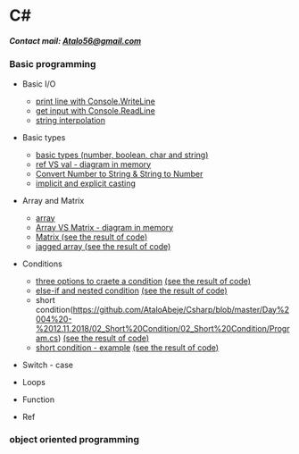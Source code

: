 # C#
##### Contact mail: Atalo56@gmail.com

### Basic programming
+ Basic I/O
  * [print line with Console.WriteLine](https://github.com/AtaloAbeje/Csharp/tree/master/Day%2001%20-%2021.10.2018/00_MyFirstSln/MyFirstProj)
  * [get input with Console.ReadLine](https://github.com/AtaloAbeje/Csharp/tree/master/Day%2001%20-%2021.10.2018/02_readValue/readValue)
  * [string interpolation](https://github.com/AtaloAbeje/Csharp/tree/master/Day%2002%20-%2029.10.2018/05_String%20Interpolation/String%20Interpolation)
+ Basic types
  * [basic types (number, boolean, char and string)](https://github.com/AtaloAbeje/Csharp/tree/master/Day%2001%20-%2021.10.2018/01_VarTypes/VarTypes)
  * [ref VS val - diagram in memory](https://github.com/AtaloAbeje/Csharp/blob/master/Day%2001%20-%2021.10.2018/ref%20vs%20val.png)
  * [Convert Number to String & String to Number](https://github.com/AtaloAbeje/Csharp/tree/master/Day%2002%20-%2029.10.2018/00_ConvertFromString/ConvertFromString)
  * [implicit and explicit casting](https://github.com/AtaloAbeje/Csharp/tree/master/Day%2002%20-%2029.10.2018/01_Casting/Casting)
+ Array and Matrix
  * [array](https://github.com/AtaloAbeje/Csharp/tree/master/Day%2002%20-%2029.10.2018/03_Arrays)
  * [Array VS Matrix - diagram in memory](https://github.com/AtaloAbeje/Csharp/blob/master/Day%2003%20-%2005.11.2018/memory_snapshot_1.png)
  * [Matrix (see the result of code)](https://github.com/AtaloAbeje/Csharp/tree/master/Day%2003%20-%2005.11.2018/00_Matrix)
  * [jagged array (see the result of code)](https://github.com/AtaloAbeje/Csharp/tree/master/Day%2003%20-%2005.11.2018/01_jugged%20array)
+ Conditions
  * [three options to craete a condition](https://github.com/AtaloAbeje/Csharp/tree/master/Day%2004%20-%2012.11.2018/00_Conditions/00_Conditions) [(see the result of code)](https://github.com/AtaloAbeje/Csharp/blob/master/Day%2004%20-%2012.11.2018/00_Conditions/result.png)
  * [else-if and nested condition](https://github.com/AtaloAbeje/Csharp/blob/master/Day%2004%20-%2012.11.2018/01_nested%20conduition/01_nested%20conduition/Program.cs) [(see the result of code)](https://github.com/AtaloAbeje/Csharp/blob/master/Day%2004%20-%2012.11.2018/01_nested%20conduition/result.png)
  * short condition(https://github.com/AtaloAbeje/Csharp/blob/master/Day%2004%20-%2012.11.2018/02_Short%20Condition/02_Short%20Condition/Program.cs) [(see the result of code)](https://github.com/AtaloAbeje/Csharp/blob/master/Day%2004%20-%2012.11.2018/02_Short%20Condition/result.png)
  * [short condition - example](https://github.com/AtaloAbeje/Csharp/blob/master/Day%2004%20-%2012.11.2018/03_short%20condition%20-%20example/03_short%20condition%20-%20example/Program.cs) [(see the result of code)](https://github.com/AtaloAbeje/Csharp/blob/master/Day%2004%20-%2012.11.2018/03_short%20condition%20-%20example/result.png)

+ Switch - case



+ Loops


+ Function

+ Ref

### object oriented programming
